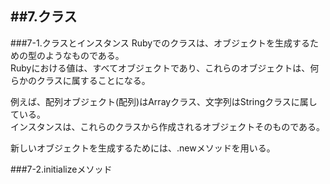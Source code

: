 ##7.クラス
----------------------
###7-1.クラスとインスタンス
Rubyでのクラスは、オブジェクトを生成するための型のようなものである。  
Rubyにおける値は、すべてオブジェクトであり、これらのオブジェクトは、何らかのクラスに属することになる。  

例えば、配列オブジェクト(配列)はArrayクラス、文字列はStringクラスに属している。  
インスタンスは、これらのクラスから作成されるオブジェクトそのものである。  

新しいオブジェクトを生成するためには、.newメソッドを用いる。

###7-2.initializeメソッド
